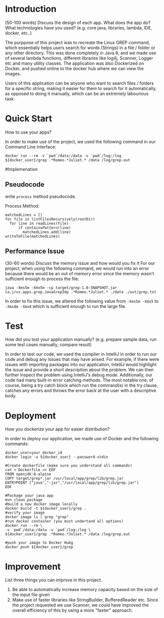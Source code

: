 # Introduction
(50-100 words)
Discuss the design of each app. What does the app do? What technologies have you used? (e.g. core java, libraries, lambda, IDE, docker, etc..)

The purppose of this project was to recreate the Linux GREP command, which essentially helps users search for words (Strings) in a file / folder or any other directory.
This was done completely in Java 8, and we made use of several lambda functions, different libraries like log4j, Scanner, Logger etc and many utility classes.
The application was also Dockerized on Docker, and pushed online to the docker hub where we can view the images.

Users of this application can be anyone who want to search files / folders for a specific string, making it easier for them to search for it automatically,
as opposed to doing it manually, which can be an extremely labourious task.

# Quick Start
How to use your apps? 

In order to make use of the project, we used the following command in our Command Line Interface:

```
docker run --rm -v `pwd`/data:/data -v `pwd`/log:/log ${docker_user}/grep .*Romeo.*Juliet.* /data /log/grep.out
```

#Implemenation
## Pseudocode
write `process` method pseudocode.

Process Method:

```
matchedLines = []
for file in listFilesRecursively(rootDir)
  for line in readLines(file)
      if containsPattern(line)
        matchedLines.add(line)
writeToFile(matchedLines)
```

## Performance Issue
(30-60 words)
Discuss the memory issue and how would you fix it
For our project, when using the following command, we would run into an error because there would be an out of memory error since the memory wasn't
sufficient enough to process the file:

```
java -Xms5m -Xmx5m -cp target/grep-1.0-SNAPSHOT.jar ca.jrvs.apps.grep.JavaGrepImp .*Romeo.*Juliet.* ./data ./out/grep.txt
```

In order to fix this issue, we altered the following value from `-Xms5m -Xmx5` to `-Xms8m -Xmx8` which is sufficient enough to run the large file.

# Test
How did you test your application manually? (e.g. prepare sample data, run some test cases manually, compare result)

In order to test our code, we used the compiler in IntelliJ in order to run our code and debug any issues that may have arised. For example, if there were
issues with importing packages into our application, IntelliJ would highlight the issue and provide a short description about the problem. We can then
further inspect the problem using IntelliJ's debug mode. Additionally, our code had many built-in error catching methods. The most notable one, of course,
being a try catch block which run the command(s) in the try clause, catches any errors and throws the error back at the user with a descriptive body.

# Deployment
How you dockerize your app for easier distribution?

In order to deploy our application, we made use of Docker and the following commands:

```
docker_user=your_docker_id
docker login -u ${docker_user} --password-stdin 

#Create dockerfile (make sure you understand all commands)
cat > Dockerfile << EOF
FROM openjdk:8-alpine
COPY target/grep*.jar /usr/local/app/grep/lib/grep.jar
ENTRYPOINT ["java","-jar","/usr/local/app/grep/lib/grep.jar"]
EOF

#Package your java app
mvn clean package
#build a new docker image locally
docker build -t ${docker_user}/grep .
#verify your image
docker image ls | grep "grep"
#run docker container (you must undertand all options)
docker run --rm \
-v `pwd`/data:/data -v `pwd`/log:/log \
${docker_user}/grep .*Romeo.*Juliet.* /data /log/grep.out

#push your image to Docker Hubg
docker push ${docker_user}/grep
```

# Improvement
List three things you can improve in this project.
1. Be able to automatically increase memory capacity based on the size of the input file given
2. Make use of faster libraries like StringBuilder, BufferedReader etc. Since the project requested we use Scanner, we could have improved the overall
efficiency of this by using a more "faster" approach.
